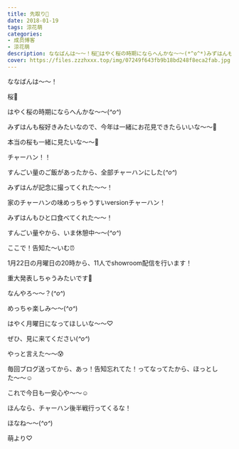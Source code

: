 ```yaml
---
title: 先取り🌸
date: 2018-01-19
tags: 涼花萌
categories: 
- 成员博客
- 涼花萌
description: ななばんは〜〜！桜🌸はやく桜の時期にならへんかな〜〜(*^o^*)みずはんも桜好きみたいなので、今年は一緒にお花見できたらいいな〜〜🌸本当の桜も一緒に見たいな〜〜...
cover: https://files.zzzhxxx.top/img/07249f643fb9b18bd248f8eca2fab.jpg 
---
```





ななばんは〜〜！




桜🌸






はやく桜の時期にならへんかな〜〜(*^o^*)


みずはんも桜好きみたいなので、今年は一緒にお花見できたらいいな〜〜🌸


本当の桜も一緒に見たいな〜〜🌸








チャーハン！！





すんごい量のご飯があったから、全部チャーハンにした(*^o^*)



みずはんが記念に撮ってくれた〜〜！



家のチャーハンの味めっちゃうすいversionチャーハン！



みずはんもひと口食べてくれた〜〜！





すんごい量やから、いま休憩中〜〜(*^o^*)












ここで！告知た〜いむ⏰



1月22日の月曜日の20時から、11人でshowroom配信を行います！



重大発表しちゃうみたいです🙊




なんやろ〜〜？(*^o^*)


めっちゃ楽しみ〜〜(*^o^*)


はやく月曜日になってほしいな〜〜♡



ぜひ、見に来てください(*^o^*)







やっと言えた〜〜😰

毎回ブログ送ってから、あっ！告知忘れてた！ってなってたから、ほっとした〜〜☺️





これで今日も一安心や〜〜☺️






ほんなら、チャーハン後半戦行ってくるな！






ほなね〜〜(*^o^*)


萌より♡


